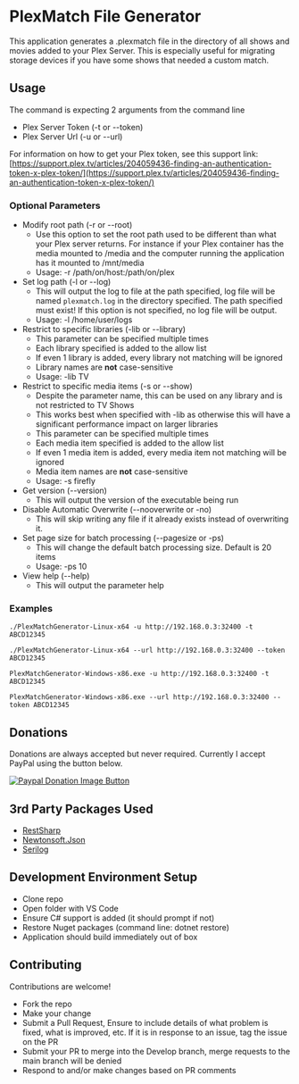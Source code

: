 # PlexMatch File Generator

This application generates a .plexmatch file in the directory of all shows and movies added to your Plex Server. This is especially useful for migrating storage devices if you have some shows that needed a custom match.

## Usage

The command is expecting 2 arguments from the command line

- Plex Server Token (-t or --token)
- Plex Server Url (-u or --url)

For information on how to get your Plex token, see this support link: [https://support.plex.tv/articles/204059436-finding-an-authentication-token-x-plex-token/](https://support.plex.tv/articles/204059436-finding-an-authentication-token-x-plex-token/)

### Optional Parameters

- Modify root path (-r or --root)
  - Use this option to set the root path used to be different than what your Plex server returns. For instance if your Plex container has the media mounted to /media and the computer running the application has it mounted to /mnt/media
  - Usage: -r /path/on/host:/path/on/plex
- Set log path (-l or --log)
  - This will output the log to file at the path specified, log file will be named `plexmatch.log` in the directory specified. The path specified must exist! If this option is not specified, no log file will be output.
  - Usage: -l /home/user/logs
- Restrict to specific libraries (-lib or --library)
  - This parameter can be specified multiple times
  - Each library specified is added to the allow list
  - If even 1 library is added, every library not matching will be ignored
  - Library names are **not** case-sensitive
  - Usage: -lib TV
- Restrict to specific media items (-s or --show)
  - Despite the parameter name, this can be used on any library and is not restricted to TV Shows
  - This works best when specified with -lib as otherwise this will have a significant performance impact on larger libraries
  - This parameter can be specified multiple times
  - Each media item specified is added to the allow list
  - If even 1 media item is added, every media item not matching will be ignored
  - Media item names are **not** case-sensitive
  - Usage: -s firefly
- Get version (--version)
  - This will output the version of the executable being run
- Disable Automatic Overwrite (--nooverwrite or -no)
  - This will skip writing any file if it already exists instead of overwriting it.
- Set page size for batch processing (--pagesize or -ps)
  - This will change the default batch processing size. Default is 20 items
  - Usage: -ps 10
- View help (--help)
  - This will output the parameter help

### Examples

`./PlexMatchGenerator-Linux-x64 -u http://192.168.0.3:32400 -t ABCD12345`

`./PlexMatchGenerator-Linux-x64 --url http://192.168.0.3:32400 --token ABCD12345`

`PlexMatchGenerator-Windows-x86.exe -u http://192.168.0.3:32400 -t ABCD12345`

`PlexMatchGenerator-Windows-x86.exe --url http://192.168.0.3:32400 --token ABCD12345`

## Donations

Donations are always accepted but never required. Currently I accept PayPal using the button below.

[![Paypal Donation Image Button](https://www.paypalobjects.com/en_US/i/btn/btn_donateCC_LG.gif)](https://www.paypal.com/donate/?business=XPYMV5XQG8JCN&no_recurring=0&currency_code=USD)

## 3rd Party Packages Used

- [RestSharp](https://restsharp.dev/)
- [Newtonsoft.Json](https://www.newtonsoft.com/json)
- [Serilog](https://serilog.net/)

## Development Environment Setup

- Clone repo
- Open folder with VS Code
- Ensure C# support is added (it should prompt if not)
- Restore Nuget packages (command line: dotnet restore)
- Application should build immediately out of box

## Contributing

Contributions are welcome!

- Fork the repo
- Make your change
- Submit a Pull Request, Ensure to include details of what problem is fixed, what is improved, etc. If it is in response to an issue, tag the issue on the PR
- Submit your PR to merge into the Develop branch, merge requests to the main branch will be denied
- Respond to and/or make changes based on PR comments

